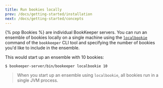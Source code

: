 ```yaml
---
title: Run bookies locally
prev: /docs/getting-started/installation
next: /docs/getting-started/concepts
---
```


{% pop Bookies %} are individual BookKeeper servers. You can run an ensemble of bookies locally on a single machine using the [`localbookie`](../../reference/cli#bookkeeper-localbookie) command of the `bookkeeper` CLI tool and specifying the number of bookies you'd like to include in the ensemble.

This would start up an ensemble with 10 bookies:

```shell
$ bookeeper-server/bin/bookeeper localbookie 10
```

> When you start up an ensemble using `localbookie`, all bookies run in a single JVM process.
